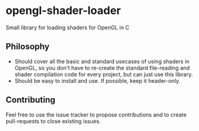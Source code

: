 # opengl-shader-loader
Small library for loading shaders for OpenGL in C

## Philosophy
- Should cover all the basic and standard usecases of using shaders in OpenGL, so you don't have to re-create the standard file-reading and shader compilation code for every project, but can just use this library.
- Should be easy to install and use. If possible, keep it header-only.

## Contributing
Feel free to use the issue tracker to propose contributions and to create pull-requests to close existing issues.
